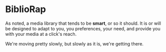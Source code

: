 # BiblioRap #

As noted, a media library that tends to be **smart**, or so it should. It is or will be designed to adapt to you, you preferences, your need, and provide you with your media at a click's reach.

We're moving pretty slowly, but slowly as it is, we're getting there.
